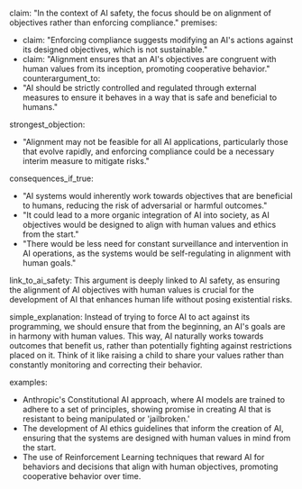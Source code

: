 claim: "In the context of AI safety, the focus should be on alignment of objectives rather than enforcing compliance."
premises:
  - claim: "Enforcing compliance suggests modifying an AI's actions against its designed objectives, which is not sustainable."
  - claim: "Alignment ensures that an AI's objectives are congruent with human values from its inception, promoting cooperative behavior."
counterargument_to:
  - "AI should be strictly controlled and regulated through external measures to ensure it behaves in a way that is safe and beneficial to humans."

strongest_objection:
  - "Alignment may not be feasible for all AI applications, particularly those that evolve rapidly, and enforcing compliance could be a necessary interim measure to mitigate risks."

consequences_if_true:
  - "AI systems would inherently work towards objectives that are beneficial to humans, reducing the risk of adversarial or harmful outcomes."
  - "It could lead to a more organic integration of AI into society, as AI objectives would be designed to align with human values and ethics from the start."
  - "There would be less need for constant surveillance and intervention in AI operations, as the systems would be self-regulating in alignment with human goals."

link_to_ai_safety: This argument is deeply linked to AI safety, as ensuring the alignment of AI objectives with human values is crucial for the development of AI that enhances human life without posing existential risks.

simple_explanation: Instead of trying to force AI to act against its programming, we should ensure that from the beginning, an AI's goals are in harmony with human values. This way, AI naturally works towards outcomes that benefit us, rather than potentially fighting against restrictions placed on it. Think of it like raising a child to share your values rather than constantly monitoring and correcting their behavior.

examples:
  - Anthropic's Constitutional AI approach, where AI models are trained to adhere to a set of principles, showing promise in creating AI that is resistant to being manipulated or 'jailbroken.'
  - The development of AI ethics guidelines that inform the creation of AI, ensuring that the systems are designed with human values in mind from the start.
  - The use of Reinforcement Learning techniques that reward AI for behaviors and decisions that align with human objectives, promoting cooperative behavior over time.